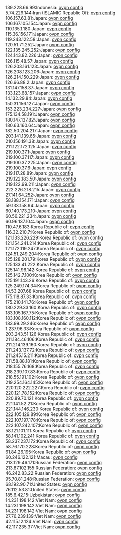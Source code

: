 139.228.66.99:Indonesia: [ovpn config](vpn/139_228_66_99.ovpn)  
5.74.229.144:Iran (ISLAMIC Republic Of): [ovpn config](vpn/5_74_229_144.ovpn)  
106.157.63.81:Japan: [ovpn config](vpn/106_157_63_81.ovpn)  
106.167.105.154:Japan: [ovpn config](vpn/106_167_105_154.ovpn)  
110.135.1.180:Japan: [ovpn config](vpn/110_135_1_180.ovpn)  
115.36.156.171:Japan: [ovpn config](vpn/115_36_156_171.ovpn)  
119.243.122.58:Japan: [ovpn config](vpn/119_243_122_58.ovpn)  
120.51.71.252:Japan: [ovpn config](vpn/120_51_71_252.ovpn)  
122.135.245.252:Japan: [ovpn config](vpn/122_135_245_252.ovpn)  
124.143.82.226:Japan: [ovpn config](vpn/124_143_82_226.ovpn)  
126.115.48.57:Japan: [ovpn config](vpn/126_115_48_57.ovpn)  
126.203.161.123:Japan: [ovpn config](vpn/126_203_161_123.ovpn)  
126.208.123.206:Japan: [ovpn config](vpn/126_208_123_206.ovpn)  
126.214.150.229:Japan: [ovpn config](vpn/126_214_150_229.ovpn)  
126.66.88.2:Japan: [ovpn config](vpn/126_66_88_2.ovpn)  
131.147.158.37:Japan: [ovpn config](vpn/131_147_158_37.ovpn)  
133.123.68.157:Japan: [ovpn config](vpn/133_123_68_157.ovpn)  
14.132.29.84:Japan: [ovpn config](vpn/14_132_29_84.ovpn)  
150.31.156.127:Japan: [ovpn config](vpn/150_31_156_127.ovpn)  
153.223.234.227:Japan: [ovpn config](vpn/153_223_234_227.ovpn)  
175.134.58.191:Japan: [ovpn config](vpn/175_134_58_191.ovpn)  
180.147.137.82:Japan: [ovpn config](vpn/180_147_137_82.ovpn)  
180.63.160.64:Japan: [ovpn config](vpn/180_63_160_64.ovpn)  
182.50.204.217:Japan: [ovpn config](vpn/182_50_204_217.ovpn)  
203.141.139.65:Japan: [ovpn config](vpn/203_141_139_65.ovpn)  
210.156.191.38:Japan: [ovpn config](vpn/210_156_191_38.ovpn)  
211.122.172.125:Japan: [ovpn config](vpn/211_122_172_125.ovpn)  
219.100.37.1:Japan: [ovpn config](vpn/219_100_37_1.ovpn)  
219.100.37.117:Japan: [ovpn config](vpn/219_100_37_117.ovpn)  
219.100.37.225:Japan: [ovpn config](vpn/219_100_37_225.ovpn)  
219.100.37.6:Japan: [ovpn config](vpn/219_100_37_6.ovpn)  
219.117.28.89:Japan: [ovpn config](vpn/219_117_28_89.ovpn)  
219.122.183.50:Japan: [ovpn config](vpn/219_122_183_50.ovpn)  
219.122.99.211:Japan: [ovpn config](vpn/219_122_99_211.ovpn)  
222.226.218.215:Japan: [ovpn config](vpn/222_226_218_215.ovpn)  
27.141.64.252:Japan: [ovpn config](vpn/27_141_64_252.ovpn)  
58.188.154.171:Japan: [ovpn config](vpn/58_188_154_171.ovpn)  
59.133.158.94:Japan: [ovpn config](vpn/59_133_158_94.ovpn)  
60.140.173.210:Japan: [ovpn config](vpn/60_140_173_210.ovpn)  
60.56.221.234:Japan: [ovpn config](vpn/60_56_221_234.ovpn)  
60.96.137.104:Japan: [ovpn config](vpn/60_96_137_104.ovpn)  
110.47.6.183:Korea Republic of: [ovpn config](vpn/110_47_6_183.ovpn)  
116.32.210.7:Korea Republic of: [ovpn config](vpn/116_32_210_7.ovpn)  
121.133.226.229:Korea Republic of: [ovpn config](vpn/121_133_226_229.ovpn)  
121.154.241.214:Korea Republic of: [ovpn config](vpn/121_154_241_214.ovpn)  
121.172.119.247:Korea Republic of: [ovpn config](vpn/121_172_119_247.ovpn)  
124.51.249.204:Korea Republic of: [ovpn config](vpn/124_51_249_204.ovpn)  
125.128.201.79:Korea Republic of: [ovpn config](vpn/125_128_201_79.ovpn)  
125.133.41.222:Korea Republic of: [ovpn config](vpn/125_133_41_222.ovpn)  
125.141.96.142:Korea Republic of: [ovpn config](vpn/125_141_96_142.ovpn)  
125.142.7.100:Korea Republic of: [ovpn config](vpn/125_142_7_100.ovpn)  
125.191.143.26:Korea Republic of: [ovpn config](vpn/125_191_143_26.ovpn)  
125.249.174.34:Korea Republic of: [ovpn config](vpn/125_249_174_34.ovpn)  
14.53.207.68:Korea Republic of: [ovpn config](vpn/14_53_207_68.ovpn)  
175.118.87.33:Korea Republic of: [ovpn config](vpn/175_118_87_33.ovpn)  
175.210.141.76:Korea Republic of: [ovpn config](vpn/175_210_141_76.ovpn)  
180.229.33.160:Korea Republic of: [ovpn config](vpn/180_229_33_160.ovpn)  
183.105.167.75:Korea Republic of: [ovpn config](vpn/183_105_167_75.ovpn)  
183.108.160.112:Korea Republic of: [ovpn config](vpn/183_108_160_112.ovpn)  
183.99.29.246:Korea Republic of: [ovpn config](vpn/183_99_29_246.ovpn)  
1.237.96.33:Korea Republic of: [ovpn config](vpn/1_237_96_33.ovpn)  
203.243.51.126:Korea Republic of: [ovpn config](vpn/203_243_51_126.ovpn)  
211.184.46.106:Korea Republic of: [ovpn config](vpn/211_184_46_106.ovpn)  
211.214.139.160:Korea Republic of: [ovpn config](vpn/211_214_139_160.ovpn)  
211.243.137.72:Korea Republic of: [ovpn config](vpn/211_243_137_72.ovpn)  
211.245.15.211:Korea Republic of: [ovpn config](vpn/211_245_15_211.ovpn)  
211.58.88.181:Korea Republic of: [ovpn config](vpn/211_58_88_181.ovpn)  
218.155.76.168:Korea Republic of: [ovpn config](vpn/218_155_76_168.ovpn)  
218.239.107.83:Korea Republic of: [ovpn config](vpn/218_239_107_83.ovpn)  
218.55.191.102:Korea Republic of: [ovpn config](vpn/218_55_191_102.ovpn)  
219.254.164.145:Korea Republic of: [ovpn config](vpn/219_254_164_145.ovpn)  
220.120.222.227:Korea Republic of: [ovpn config](vpn/220_120_222_227.ovpn)  
220.121.78.152:Korea Republic of: [ovpn config](vpn/220_121_78_152.ovpn)  
220.89.70.121:Korea Republic of: [ovpn config](vpn/220_89_70_121.ovpn)  
221.141.52.21:Korea Republic of: [ovpn config](vpn/221_141_52_21.ovpn)  
221.144.146.230:Korea Republic of: [ovpn config](vpn/221_144_146_230.ovpn)  
222.105.129.89:Korea Republic of: [ovpn config](vpn/222_105_129_89.ovpn)  
222.107.197.178:Korea Republic of: [ovpn config](vpn/222_107_197_178.ovpn)  
222.107.242.107:Korea Republic of: [ovpn config](vpn/222_107_242_107.ovpn)  
58.121.101.111:Korea Republic of: [ovpn config](vpn/58_121_101_111.ovpn)  
58.141.102.241:Korea Republic of: [ovpn config](vpn/58_141_102_241.ovpn)  
58.237.237.172:Korea Republic of: [ovpn config](vpn/58_237_237_172.ovpn)  
58.76.170.228:Korea Republic of: [ovpn config](vpn/58_76_170_228.ovpn)  
61.84.26.195:Korea Republic of: [ovpn config](vpn/61_84_26_195.ovpn)  
60.246.122.121:Macau: [ovpn config](vpn/60_246_122_121.ovpn)  
213.129.46.171:Russian Federation: [ovpn config](vpn/213_129_46_171.ovpn)  
213.87.102.155:Russian Federation: [ovpn config](vpn/213_87_102_155.ovpn)  
46.242.83.22:Russian Federation: [ovpn config](vpn/46_242_83_22.ovpn)  
95.70.81.248:Russian Federation: [ovpn config](vpn/95_70_81_248.ovpn)  
68.192.90.71:United States: [ovpn config](vpn/68_192_90_71.ovpn)  
76.112.53.81:United States: [ovpn config](vpn/76_112_53_81.ovpn)  
185.6.42.15:Uzbekistan: [ovpn config](vpn/185_6_42_15.ovpn)  
14.231.198.142:Viet Nam: [ovpn config](vpn/14_231_198_142.ovpn)  
14.231.198.142:Viet Nam: [ovpn config](vpn/14_231_198_142.ovpn)  
14.231.198.142:Viet Nam: [ovpn config](vpn/14_231_198_142.ovpn)  
27.76.239.139:Viet Nam: [ovpn config](vpn/27_76_239_139.ovpn)  
42.115.12.124:Viet Nam: [ovpn config](vpn/42_115_12_124.ovpn)  
42.117.235.37:Viet Nam: [ovpn config](vpn/42_117_235_37.ovpn)  
